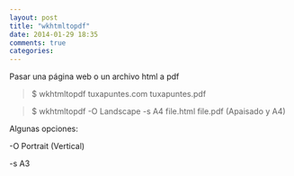 ```yaml
---
layout: post
title: "wkhtmltopdf"
date: 2014-01-29 18:35
comments: true
categories: 
---
```

Pasar una página web o un archivo html a pdf

>$ wkhtmltopdf tuxapuntes.com tuxapuntes.pdf

>$ wkhtmltopdf -O Landscape -s A4 file.html file.pdf (Apaisado y A4)

Algunas opciones:

-O Portrait	(Vertical)

-s A3

